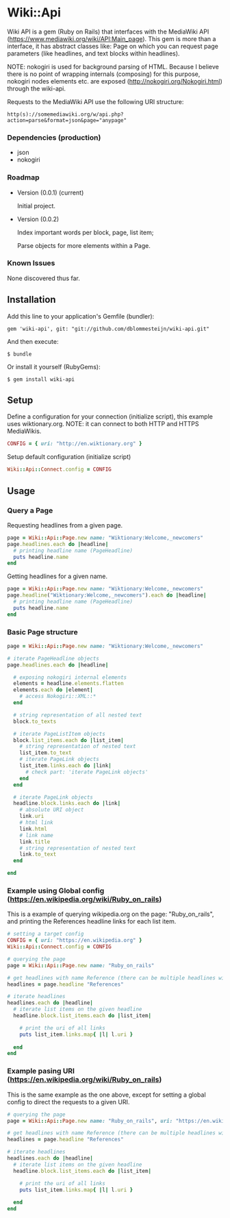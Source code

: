 # Wiki::Api

Wiki API is a gem (Ruby on Rails) that interfaces with the MediaWiki API (https://www.mediawiki.org/wiki/API:Main_page). This gem is more than a interface, it has abstract classes like: Page on which you can request page parameters (like headlines, and text blocks within headlines).

NOTE: nokogiri is used for background parsing of HTML. Because I believe there is no point of wrapping internals (composing) for this purpose, nokogiri nodes elements etc. are exposed (http://nokogiri.org/Nokogiri.html) through the wiki-api.

Requests to the MediaWiki API use the following URI structure:

    http(s)://somemediawiki.org/w/api.php?action=parse&format=json&page="anypage"


### Dependencies (production)

* json
* nokogiri


### Roadmap

* Version (0.0.1) (current)

  Initial project.

* Version (0.0.2)

  Index important words per block, page, list item;

  Parse objects for more elements within a Page.



### Known Issues

None discovered thus far.


## Installation

Add this line to your application's Gemfile (bundler):

    gem 'wiki-api', git: "git://github.com/dblommesteijn/wiki-api.git"

And then execute:

    $ bundle

Or install it yourself (RubyGems):

    $ gem install wiki-api


## Setup

Define a configuration for your connection (initialize script), this example uses wiktionary.org.
NOTE: it can connect to both HTTP and HTTPS MediaWikis.

```ruby
CONFIG = { uri: "http://en.wiktionary.org" }
```

Setup default configuration (initialize script)

```ruby
Wiki::Api::Connect.config = CONFIG
```


## Usage

### Query a Page

Requesting headlines from a given page.

```ruby
page = Wiki::Api::Page.new name: "Wiktionary:Welcome,_newcomers"
page.headlines.each do |headline|
  # printing headline name (PageHeadline)
  puts headline.name
end
```

Getting headlines for a given name.

```ruby
page = Wiki::Api::Page.new name: "Wiktionary:Welcome,_newcomers"
page.headline("Wiktionary:Welcome,_newcomers").each do |headline|
  # printing headline name (PageHeadline)
  puts headline.name
end
```

### Basic Page structure

```ruby
page = Wiki::Api::Page.new name: "Wiktionary:Welcome,_newcomers"

# iterate PageHeadline objects
page.headlines.each do |headline|

  # exposing nokogiri internal elements
  elements = headline.elements.flatten
  elements.each do |element|
    # access Nokogiri::XML::*
  end

  # string representation of all nested text
  block.to_texts

  # iterate PageListItem objects
  block.list_items.each do |list_item|
    # string representation of nested text
    list_item.to_text
    # iterate PageLink objects
    list_item.links.each do |link|
      # check part: 'iterate PageLink objects'
    end
  end

  # iterate PageLink objects
  headline.block.links.each do |link|
    # absolute URI object
    link.uri
    # html link
    link.html
    # link name
    link.title
    # string representation of nested text
    link.to_text
  end

end
```


### Example using Global config (https://en.wikipedia.org/wiki/Ruby_on_rails)

This is a example of querying wikipedia.org on the page: "Ruby_on_rails", and printing the References headline links for each list item.

```ruby
# setting a target config
CONFIG = { uri: "https://en.wikipedia.org" }
Wiki::Api::Connect.config = CONFIG

# querying the page
page = Wiki::Api::Page.new name: "Ruby_on_rails"

# get headlines with name Reference (there can be multiple headlines with the same name!)
headlines = page.headline "References"

# iterate headlines
headlines.each do |headline|
  # iterate list items on the given headline
  headline.block.list_items.each do |list_item|

    # print the uri of all links
    puts list_item.links.map{ |l| l.uri }
    
  end
end
```



### Example pasing URI (https://en.wikipedia.org/wiki/Ruby_on_rails)

This is the same example as the one above, except for setting a global config to direct the requests to a given URI.

```ruby
# querying the page
page = Wiki::Api::Page.new name: "Ruby_on_rails", uri: "https://en.wikipedia.org"

# get headlines with name Reference (there can be multiple headlines with the same name!)
headlines = page.headline "References"

# iterate headlines
headlines.each do |headline|
  # iterate list items on the given headline
  headline.block.list_items.each do |list_item|

    # print the uri of all links
    puts list_item.links.map{ |l| l.uri }
    
  end
end
```



